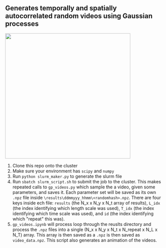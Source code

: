 ## Generates temporally and spatially autocorrelated random videos using Gaussian processes 

<img src="video.gif" width=400>

1. Clone this repo onto the cluster 
2. Make sure your environment has `scipy` and `numpy`
3. Run `python slurm_maker.py` to generate the slurm file
4. Run `sbatch slurm_script.sh` to submit the job to the cluster. This makes repeated calls to `gp_videos.py` which sample the a video, given some parameters, and saves it. Each parameter set will be saved as its own `.npz` file inside `\results\ddmmyyy_hhmm\<randomhash>.npz`. There are four keys inside ech  file: `results` (the N_x x N_y x N_t array of results), `L_idx` (the index identifying which length scale was used), `T_idx` (the index identifying which time scale was used), and `id` (the index identifying which "repeat" this was).
5. `gp_videos.ipynb` will process loop through the reuslts directory and process the `.npz` files into a single (N_x x N_y x N_t x N_repeat x N_L x N_T) array. This array is then saved as a `.npz` is then saved as `video_data.npz`. This script also generates an animation of the videos.